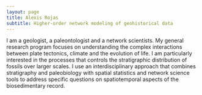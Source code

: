 ```yaml
---
layout: page
title: Alexis Rojas
subtitle: Higher-order network modeling of geohistorical data
---
```

I am a geologist, a paleontologist and a network scientists. My general research program focuses on understanding the complex interactions between plate tectonics, climate and the evolution of life. I am particularly interested in the processes that controls the stratigraphic distribution of fossils over larger scales. I use an interdisciplinary approach that combines stratigraphy and paleobiology with spatial statistics and network science tools to address specific questions on spatiotemporal aspects of the biosedimentary record.
